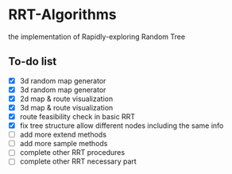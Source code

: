# RRT-Algorithms

the implementation of Rapidly-exploring Random Tree

## To-do list

- [x] 3d random map generator
- [x] 3d random map generator
- [x] 2d map & route visualization
- [x] 3d map & route visualization
- [x] route feasibility check in basic RRT
- [x] fix tree structure allow different nodes including the same info
- [ ] add more extend methods
- [ ] add more sample methods
- [ ] complete other RRT procedures
- [ ] complete other RRT necessary part